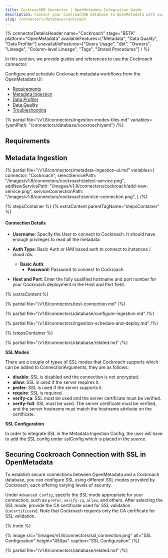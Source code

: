 ```yaml
---
title: CockroachDB Connector | OpenMetadata Integration Guide
description: Connect your CockroachDB database to OpenMetadata with our comprehensive connector guide. Step-by-step setup, configuration, and metadata extraction instructions.
slug: /connectors/database/cockroach
---
```


{% connectorDetailsHeader
name="Cockroach"
stage="BETA"
platform="OpenMetadata"
availableFeatures=["Metadata", "Data Quality", "Data Profiler"]
unavailableFeatures=["Query Usage", "dbt", "Owners", "Lineage", "Column-level Lineage", "Tags", "Stored Procedures"]
/ %}



In this section, we provide guides and references to use the Cockroach connector.

Configure and schedule Cockroach metadata workflows from the OpenMetadata UI:

- [Requirements](#requirements)
- [Metadata Ingestion](#metadata-ingestion)
- [Data Profiler](/how-to-guides/data-quality-observability/profiler/workflow)
- [Data Quality](/how-to-guides/data-quality-observability/quality)
- [Troubleshooting](/connectors/database/cockroach/troubleshooting)

{% partial file="/v1.8/connectors/ingestion-modes-tiles.md" variables={yamlPath: "/connectors/database/cockroach/yaml"} /%}

## Requirements

## Metadata Ingestion

{% partial 
  file="/v1.8/connectors/metadata-ingestion-ui.md" 
  variables={
    connector: "Cockroach", 
    selectServicePath: "/images/v1.8/connectors/cockroach/select-service.png",
    addNewServicePath: "/images/v1.8/connectors/cockroach/add-new-service.png",
    serviceConnectionPath: "/images/v1.8/connectors/cockroach/service-connection.png",
} 
/%}

{% stepsContainer %}
{% extraContent parentTagName="stepsContainer" %}


#### Connection Details

- **Username**: Specify the User to connect to Cockroach. It should have enough privileges to read all the metadata.
- **Auth Type**: Basic Auth or IAM based auth to connect to instances / cloud rds.
  - **Basic Auth**: 
    - **Password**: Password to connect to Cockroach
  
- **Host and Port**: Enter the fully qualified hostname and port number for your Cockroach deployment in the Host and Port field.

{% /extraContent %}

{% partial file="/v1.8/connectors/test-connection.md" /%}

{% partial file="/v1.8/connectors/database/configure-ingestion.md" /%}

{% partial file="/v1.8/connectors/ingestion-schedule-and-deploy.md" /%}

{% /stepsContainer %}

{% partial file="/v1.8/connectors/database/related.md" /%}

**SSL Modes**

There are a couple of types of SSL modes that Cockroach supports which can be added to ConnectionArguments, they are as follows:
- **disable**: SSL is disabled and the connection is not encrypted.
- **allow**: SSL is used if the server requires it.
- **prefer**: SSL is used if the server supports it.
- **require**: SSL is required.
- **verify-ca**: SSL must be used and the server certificate must be verified.
- **verify-full**: SSL must be used. The server certificate must be verified, and the server hostname must match the hostname attribute on the certificate.

**SSL Configuration**

In order to integrate SSL in the Metadata Ingestion Config, the user will have to add the SSL config under sslConfig which is placed in the source.



## Securing Cockroach Connection with SSL in OpenMetadata

To establish secure connections between OpenMetadata and a Cockroach database, you can configure SSL using different SSL modes provided by Cockroach, each offering varying levels of security.

Under `Advanced Config`, specify the SSL mode appropriate for your connection, such as `prefer`, `verify-ca`, `allow`, and others. After selecting the SSL mode, provide the CA certificate used for SSL validation (`caCertificate`). Note that Cockroach requires only the CA certificate for SSL validation.


{% /note %}

{% image
  src="/images/v1.8/connectors/ssl_connection.png"
  alt="SSL Configuration"
  height="450px"
  caption="SSL Configuration" /%}

{% partial file="/v1.8/connectors/database/related.md" /%}
